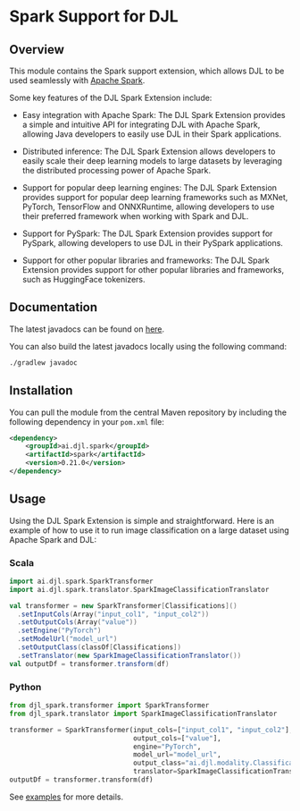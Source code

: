 # Spark Support for DJL

## Overview

This module contains the Spark support extension, which allows DJL to be used seamlessly with [Apache Spark](https://spark.apache.org/).

Some key features of the DJL Spark Extension include:

- Easy integration with Apache Spark: The DJL Spark Extension provides a simple and intuitive API for integrating DJL with Apache Spark, allowing Java developers to easily use DJL in their Spark applications.

- Distributed inference: The DJL Spark Extension allows developers to easily scale their deep learning models to large datasets by leveraging the distributed processing power of Apache Spark.

- Support for popular deep learning engines: The DJL Spark Extension provides support for popular deep learning frameworks such as MXNet, PyTorch, TensorFlow and ONNXRuntime, allowing developers to use their preferred framework when working with Spark and DJL.

- Support for PySpark: The DJL Spark Extension provides support for PySpark, allowing developers to use DJL in their PySpark applications.

- Support for other popular libraries and frameworks: The DJL Spark Extension provides support for other popular libraries and frameworks, such as HuggingFace tokenizers.

## Documentation

The latest javadocs can be found on [here](https://javadoc.io/doc/ai.djl.spark/spark/latest/index.html).

You can also build the latest javadocs locally using the following command:

```sh
./gradlew javadoc
```

## Installation

You can pull the module from the central Maven repository by including the following dependency in your `pom.xml` file:

```xml
<dependency>
    <groupId>ai.djl.spark</groupId>
    <artifactId>spark</artifactId>
    <version>0.21.0</version>
</dependency>
```

## Usage

Using the DJL Spark Extension is simple and straightforward. Here is an example of how to use it to run image classification on a large dataset using Apache Spark and DJL:

### Scala

```scala
import ai.djl.spark.SparkTransformer
import ai.djl.spark.translator.SparkImageClassificationTranslator

val transformer = new SparkTransformer[Classifications]()
  .setInputCols(Array("input_col1", "input_col2"))
  .setOutputCols(Array("value"))
  .setEngine("PyTorch")
  .setModelUrl("model_url")
  .setOutputClass(classOf[Classifications])
  .setTranslator(new SparkImageClassificationTranslator())
val outputDf = transformer.transform(df)
```

### Python

```python
from djl_spark.transformer import SparkTransformer
from djl_spark.translator import SparkImageClassificationTranslator

transformer = SparkTransformer(input_cols=["input_col1", "input_col2"],
                               output_cols=["value"],
                               engine="PyTorch",
                               model_url="model_url",
                               output_class="ai.djl.modality.Classifications",
                               translator=SparkImageClassificationTranslator())
outputDf = transformer.transform(df)
```

See [examples](https://github.com/deepjavalibrary/djl-demo/tree/master/apache-spark/spark3.0) for more details.

